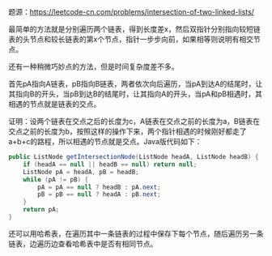 题源：https://leetcode-cn.com/problems/intersection-of-two-linked-lists/

最简单的方法就是分别遍历两个链表，得到长度差x，然后双指针分别指向较短链表的头节点和较长链表的第x个节点，指针一步步向前，如果相等则说明有相交节点。

还有一种稍微巧妙点的方法，但是时间复杂度差不多。

首先pA指向A链表，pB指向B链表，两者依次向后遍历，当pA到达A的结尾时，让其指向B的开头，当pB到达B的结尾时，让其指向A的开头，当pA和pB相遇时，其相遇的节点就是链表的交点。

证明：设两个链表在交点之后的长度为c，A链表在交点之前的长度为a，B链表在交点之前的长度为b，按照这样的操作下来，两个指针相遇的时候刚好都走了a+b+c的路程，所以相遇的节点就是交点。Java版代码如下：

```java
public ListNode getIntersectionNode(ListNode headA, ListNode headB) {
    if (headA == null || headB == null) return null;
    ListNode pA = headA, pB = headB;
    while (pA != pB) {
        pA = pA == null ? headB : pA.next;
        pB = pB == null ? headA : pB.next;
    }
    return pA;
}
```

还可以用哈希表，在遍历其中一条链表的过程中保存下每个节点，随后遍历另一条链表，边遍历边查看哈希表中是否有相同节点。
